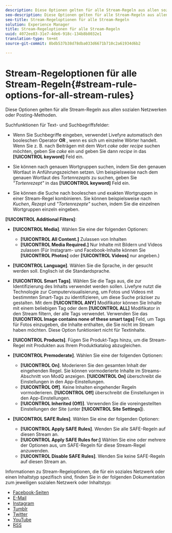 ```yaml
---
description: Diese Optionen gelten für alle Stream-Regeln aus allen sozialen Netzwerken oder Posting-Methoden.
seo-description: Diese Optionen gelten für alle Stream-Regeln aus allen sozialen Netzwerken oder Posting-Methoden.
seo-title: Stream-Regeloptionen für alle Stream-Regeln
solution: Experience Manager
title: Stream-Regeloptionen für alle Stream-Regeln
uuid: 4072ee83-31e7-4de6-918c-134b8b8032e1
translation-type: tm+mt
source-git-commit: 8bdb537b38d78dba033d6671b710c2a61934d6b2

---
```



# Stream-Regeloptionen für alle Stream-Regeln{#stream-rule-options-for-all-stream-rules}

Diese Optionen gelten für alle Stream-Regeln aus allen sozialen Netzwerken oder Posting-Methoden.

Suchfunktionen für Text- und Suchbegriffsfelder:

* Wenn Sie Suchbegriffe eingeben, verwendet Livefyre automatisch den booleschen Operator **OR** , wenn es sich um einzelne Wörter handelt. Wenn Sie z. B. nach Beiträgen mit dem Wort *cake* oder *recipe* suchen möchten, geben Sie *cake* ein und geben Sie dann *recipe* in das **[!UICONTROL keyword]** Feld ein.

* Sie können nach genauen Wortgruppen suchen, indem Sie den genauen Wortlaut in Anführungszeichen setzen. Um beispielsweise nach dem genauen Wortlaut des *Tortenrezepts* zu suchen, geben Sie *"Tortenrezept"* in das **[!UICONTROL keyword]** Feld ein.

* Sie können die Suche nach booleschen und exakten Wortgruppen in einer Stream-Regel kombinieren. Sie können beispielsweise nach *Kuchen*, *Rezept* und *"Tortenrezepte"* suchen, indem Sie die einzelnen Wortgruppen einzeln eingeben.

**[!UICONTROL Additional Filters]**:

* **[!UICONTROL Media]**. Wählen Sie eine der folgenden Optionen:

   * **[!UICONTROL All Content.]** Zulassen von Inhalten
   * **[!UICONTROL Media Required.]** Nur Inhalte mit Bildern und Videos zulassen (Für Instagram- und Facebook-Inhalte können Sie **[!UICONTROL Photos]** oder **[!UICONTROL Videos]** nur angeben.)

* **[!UICONTROL Language]**. Wählen Sie die Sprache, in der gesucht werden soll. Englisch ist die Standardsprache.
* **[!UICONTROL Smart Tags]**. Wählen Sie die Tags aus, die zur Identifizierung des Inhalts verwendet werden sollen. Livefyre nutzt die Technologie zur Computervisualisierung, um Fotos und Videos mit bestimmten Smart-Tags zu identifizieren, um diese Suche präziser zu gestalten. Mit dem **[!UICONTROL ANY]** Modifikator können Sie Inhalte mit einem beliebigen Tag oder dem **[!UICONTROL ALL]** Modifikator in den Stream filtern, der alle Tags verwendet. Verwenden Sie das **[!UICONTROL Image contains none of these smart tags]** Feld, um Tags für Fotos einzugeben, die Inhalte enthalten, die Sie nicht im Stream haben möchten. Diese Option funktioniert nicht für Textinhalte.

* **[!UICONTROL Products]**. Fügen Sie Produkt-Tags hinzu, um die Stream-Regel mit Produkten aus Ihrem Produktkatalog abzugleichen.
* **[!UICONTROL Premoderate]**. Wählen Sie eine der folgenden Optionen:

   * **[!UICONTROL On]**. Moderieren Sie den gesamten Inhalt der eingehenden Regel. Sie können vormoderierte Inhalte im Streams-Abschnitt von ModQ anzeigen. **[!UICONTROL On]** überschreibt die Einstellungen in den App-Einstellungen.
   * **[!UICONTROL Off]**. Keine Inhalten eingehender Regeln vormoderieren. **[!UICONTROL Off]** überschreibt die Einstellungen in den App-Einstellungen.
   * **[!UICONTROL Inherited (Off)]**. Verwenden Sie die voreingestellten Einstellungen der Site (unter **[!UICONTROL Site Settings]**).

* **[!UICONTROL SAFE Rules]**. Wählen Sie eine der folgenden Optionen:
   * **[!UICONTROL Apply SAFE Rules]**. Wenden Sie alle SAFE-Regeln auf diesen Stream an.
   * **[!UICONTROL Apply SAFE Rules for:]** Wählen Sie eine oder mehrere der Optionen aus, um SAFE-Regeln für diese Stream-Regel anzuwenden.
   * **[!UICONTROL Disable SAFE Rules]**. Wenden Sie keine SAFE-Regeln auf diesen Stream an.

Informationen zu Stream-Regeloptionen, die für ein soziales Netzwerk oder einen Inhaltstyp spezifisch sind, finden Sie in der folgenden Dokumentation zum jeweiligen sozialen Netzwerk oder Inhaltstyp:

* [Facebook-Seiten](../c-streams/c-facebook-page-rules.md#c_facebook_page_rules)
* [E-Mail](../c-streams/c-email-rules.md#c_email_rules)
* [Instagram](../c-streams/c-instagram-rules.md#c_instagram_rules)
* [Tumblr](../c-streams/c-tumblr-rules.md#c_tumblr_rules)
* [Twitter](../c-streams/c-twitter-rules.md#c_twitter_rules)
* [YouTube](../c-streams/c-youtube-rules/c-youtube-rules.md#c_youtube_rules)
* [RSS](../c-streams/c-rss-rules-streams.md#c_rss_rules_streams)
